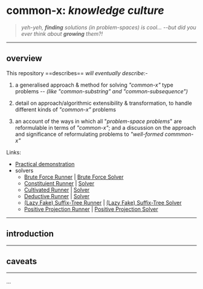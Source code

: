 # common-x: *knowledge culture*

> *yeh-yeh, **finding** solutions (in problem-spaces) is cool... --but did you ever think about **growing** them?!*

---

## overview

This repository ==describes== *will eventually describe*:-

1. a generalised approach & method for solving *"common-x"* type problems -- *(like "common-substring" and "common-subsequence")*

2. detail on approach/algorithmic extensibility & transformation, to handle different kinds of *"common-x"* problems

3. an account of the ways in which all "*problem-space problems*" are reformulable in terms of *"common-x"*; and a discussion on the approach and significance of reformulating problems to *"well-formed commmon-x"*

Links:
- [Practical demonstration](./src/main.ts)
- solvers
    - [Brute Force Runner](./src/runners/bruteForceRunner.ts) | [Brute Force Solver](./src/solvers/BruteForceSolver.ts)
    - [Constituient Runner](./src/runners/constituientRunner.ts) | [Solver](./src/solvers/ConstituientSolver.ts)
    - [Cultivated Runner](./src/runners/cultivatedRunner.ts) | [Solver](./src/solvers/CultivatedSolver.ts)
    - [Deductive Runner](./src/runners/deductiveRunner.ts) | [Solver](./src/solvers/DeductiveResolver.ts)
    - [(Lazy Fake) Suffix-Tree Runner](./src/runners/lazyFakeSuffixTreeRunner.ts) | [(Lazy Fake) Suffix-Tree Solver](./src/solvers/LazyFakeSuffixTreeSolver.ts)
    - [Positive Projection Runner](./src/runners/projectionSolver.ts) | [Positive Projection Solver](./src/solvers/ProjectionSolver.ts)

---

## introduction

---

## caveats

---

...



